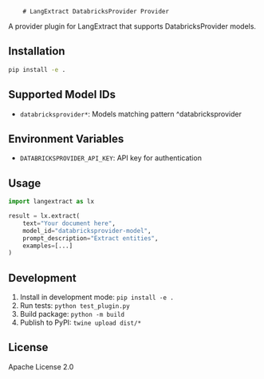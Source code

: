         # LangExtract DatabricksProvider Provider

A provider plugin for LangExtract that supports DatabricksProvider models.

## Installation

```bash
pip install -e .
```

## Supported Model IDs

- `databricksprovider*`: Models matching pattern ^databricksprovider

## Environment Variables

- `DATABRICKSPROVIDER_API_KEY`: API key for authentication

## Usage

```python
import langextract as lx

result = lx.extract(
    text="Your document here",
    model_id="databricksprovider-model",
    prompt_description="Extract entities",
    examples=[...]
)
```

## Development

1. Install in development mode: `pip install -e .`
2. Run tests: `python test_plugin.py`
3. Build package: `python -m build`
4. Publish to PyPI: `twine upload dist/*`

## License

Apache License 2.0
